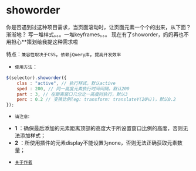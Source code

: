 # showorder
你是否遇到过这种项目需求，当页面滚动时，让页面元素一个个的出来，从下面？渐渐地？
写一堆样式。。。一堆keyframes。。。
现在有了showorder，妈妈再也不用担心**策划给我提这种需求啦

特点：`兼容性取决于CSS`，`依赖jQuery库`，`提高开发效率`

* `使用方法`：

```javascript
$(selector).showorder({
	clss : "active", // 执行样式，默认active
	sped : 200, // 同一高度元素执行时间间隔，默认200
	part : 3, // 在距离窗口几分之一高度时执行，默认3
	perc : 0.2 // 变换比例(eg: transform: translateY(20%))，默认0.2
});

```
* `请注意`:

- **1** ：确保最后添加的元素距离顶部的高度大于所设置窗口比例的高度，否则无法添加样式；
- **2** ：所使用插件的元素display不能设置为none，否则无法正确获取元素数量；

* [`关于作者`](http://www.douchaoyang.com)